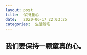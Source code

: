 ```yaml
---
layout: post
title:  保持童心
date:   2020-06-17 22:03:25
categories:  生活随笔
---
```


## 我们要保持一颗童真的心。

